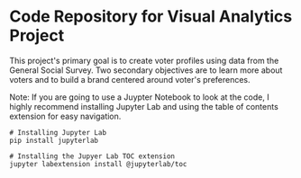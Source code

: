 # Code Repository for Visual Analytics Project

This project's primary goal is to create voter profiles using data from the General Social Survey. Two secondary objectives are to learn more about voters and to build a brand centered around voter's preferences.

Note: If you are going to use a Juypter Notebook to look at the code, I highly recommend installing Jupyter Lab and using the table of contents extension for easy navigation.

```
# Installing Jupyter Lab
pip install jupyterlab

# Installing the Jupyer Lab TOC extension
jupyter labextension install @jupyterlab/toc
```
